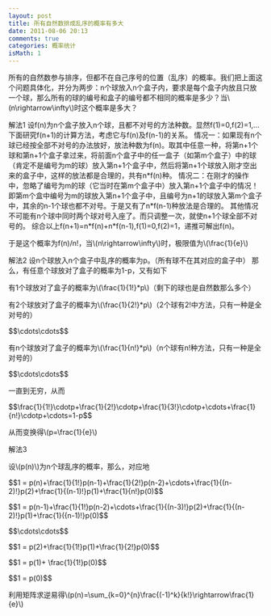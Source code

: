 ```yaml
---
layout: post
title: 所有自然数排成乱序的概率有多大
date: 2011-08-06 20:13
comments: true
categories: 概率统计
isMath: 1
---
```

<p>所有的自然数参与排序，但都不在自己序号的位置（乱序）的概率。我们把上面这个问题具体化，并分为两步：n个球放入n个盒子内，要求是每个盒子内放且只放一个球，那么所有的球的编号和盒子的编号都不相同的概率是多少？当\(n\rightarrow\infty\)时这个概率是多大？</p>

<p>解法1
设f(n)为n个盒子放入n个球，且都不对号的方法种数。显然f(1)=0,f(2)=1,...下面研究f(n+1)的计算方法，考虑它与f(n)及f(n-1)的关系。
情况一：如果现有n个球已经按全部不对号的办法放好，放法种数为f(n)。取其中任意一种，将第n+1个球和第n+1个盒子拿过来，将前面n个盒子中的任一盒子（如第m个盒子）中的球（肯定不是编号为m的球）放入第n+1个盒子中，然后将第n+1个球放入刚才空出来的盒子中，这样的放法都是合理的，共有n*f(n)种。
情况二：在刚才的操作中，忽略了编号为m的球（它当时在第m个盒子中）放入第n+1个盒子中的情况！即第m个盒中编号为m的球放入第n+1个盒子中，且编号为n+1的球放入第m个盒子中，其余的n-1个球也都不对号。于是又有了n*f(n-1)种放法是合理的。
其他情况不可能有n个球中同时两个球对号入座了。而只调整一次，就使n+1个球全部不对号的。
综合以上f(n+1)=n*f(n)+n*f(n-1),f(1)=0,f(2)=1，递推可解出f(n)。</p>
<p>于是这个概率为f(n)/n!，当\(n\rightarrow\infty\)时，极限值为\(\frac{1}{e}\)</p>

<p>解法2
设n个球放入n个盒子中乱序的概率为p。（所有球不在其对应的盒子中）
那么，有任意个球放对了盒子的概率为1-p，又有如下</p>
<p>有1个球放对了盒子的概率为\(\frac{1}{1!}*p\)（剩下的球也是自然数那么多个）</p>
<p>有2个球放对了盒子的概率为\(\frac{1}{2!}*p\)（2个球有2!中方法，只有一种是全对号的）</p>
<p>$$\cdots\cdots$$</p>
<p>有n个球放对了盒子的概率为\(\frac{1}{n!}*p\)（n个球有n!种方法，只有一种是全对号的）</p>
<p>$$\cdots\cdots$$</p>
<p>一直到无穷，从而</p>
<p>$$\frac{1}{1!}\cdotp+\frac{1}{2!}\cdotp+\frac{1}{3!}\cdotp+\cdots+\frac{1}{n!}\cdotp+\cdots=1-p$$</p>
<p>从而变换得\(p=\frac{1}{e}\)</p>

<p>解法3</p>
<p>设\(p(n)\)为n个球乱序的概率，那么，对应地</p>
<p style="text-align:left;">$$1 = p(n)+\frac{1}{1!}p(n-1)+\frac{1}{2!}p(n-2)+\cdots+\frac{1}{(n-2)!}p(2)+\frac{1}{(n-1)!}p(1)+\frac{1}{n!}p(0)$$</p>
<p style="text-align:left;">$$1 = p(n-1)+\frac{1}{1!}p(n-2)+\cdots+\frac{1}{(n-3)!}p(2)+\frac{1}{(n-2)!}p(1)+\frac{1}({n-1)!}p(0)$$</p>
<p style="text-align:left;">$$\cdots\cdots$$</p>
<p style="text-align:left;">$$1 = p(2)+\frac{1}{1!}p(1)+\frac{1}{2!}p(0)$$</p>
<p style="text-align:left;">$$1 = p(1)+ \frac{1}{1!}p(0)$$</p>
<p style="text-align:left;">$$1 = p(0)$$</p>
<p>利用矩阵求逆易得\(p(n)=\sum_{k=0}^{n}\frac{(-1)^k}{k!}\rightarrow\frac{1}{e}\)</p>

